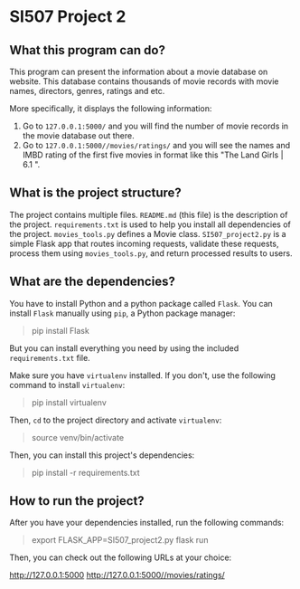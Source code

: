 # SI507 Project 2

## What this program can do?

This program can present the information about a movie database on website. This database contains thousands of movie records with movie names, directors, genres, ratings and etc.

More specifically, it displays the following information:

1. Go to `127.0.0.1:5000/` and you will find the number of movie records in the movie database out there.
2. Go to `127.0.0.1:5000//movies/ratings/` and you will see the names and IMBD rating of the first five movies in format like this "The Land Girls | 6.1
".

## What is the project structure?

The project contains multiple files. `README.md` (this file) is the description of the project. `requirements.txt` is used to help you install all dependencies of the project. `movies_tools.py` defines a Movie class. `SI507_project2.py` is a simple Flask app that routes incoming requests, validate these requests, process them using `movies_tools.py`, and return processed results to users.

## What are the dependencies?

You have to install Python and a python package called `Flask`. You can install `Flask` manually using `pip`, a Python package manager:

> pip install Flask

But you can install everything you need by using the included `requirements.txt` file.

Make sure you have `virtualenv` installed. If you don't, use the following command to install `virtualenv`:

> pip install virtualenv

Then, `cd` to the project directory and activate `virtualenv`:

> source venv/bin/activate

Then, you can install this project's dependencies:

> pip install -r requirements.txt

## How to run the project?

After you have your dependencies installed, run the following commands:

> export FLASK_APP=SI507_project2.py
> flask run

Then, you can check out the following URLs at your choice:

http://127.0.0.1:5000
http://127.0.0.1:5000//movies/ratings/
